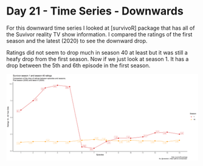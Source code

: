 # Day 21 - Time Series - Downwards

For this downward time series I looked at [survivoR] package that has all of the Suvivor reality TV show information. I compared the ratings of the first season and the latest (2020) to see the downward drop. 

Ratings did not seem to drop much in season 40 at least but it was still a heafy drop from the first season. Now if we just look at season 1. It has a drop between the 5th and 6th episode in the first season. 

![Survivor Season 1 vs Season 40 ratings](https://github.com/jezzaayt/30DayChartChallenge/blob/main/day%2021/survivor.png)

